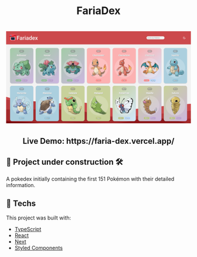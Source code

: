<h1 align="center">FariaDex</h1>

<h1 align="center">
    <img alt="FariaDex Homepage" title="FariaDex Homepage" src="./fariadex-homepage.png" width="700px"  />
</h1>

<h2 align="center">Live Demo: https://faria-dex.vercel.app/ </h2>

## 🚧 Project under construction 🛠

A pokedex initially containing the first 151 Pokémon with their detailed information.

## 🚀 Techs

This project was built with:

- [TypeScript](https://www.typescriptlang.org/)
- [React](https://reactjs.org)
- [Next](https://nextjs.org/)
- [Styled Components](https://styled-components.com/)
